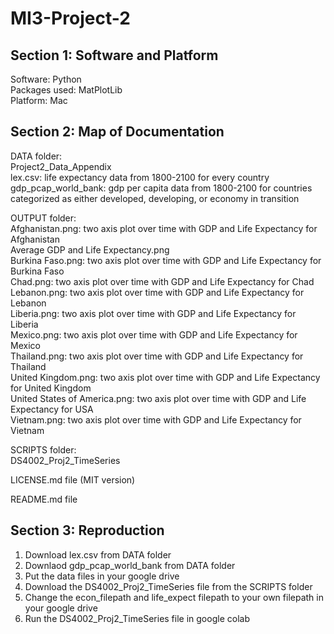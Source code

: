# MI3-Project-2

## Section 1: Software and Platform
Software: Python <br />
Packages used: MatPlotLib <br />
Platform: Mac<br />

## Section 2: Map of Documentation
DATA folder:<br />
  Project2_Data_Appendix <br />
  lex.csv: life expectancy data from 1800-2100 for every country <br />
  gdp_pcap_world_bank: gdp per capita data from 1800-2100 for countries categorized as either developed, developing, or economy in transition <br />

OUTPUT folder: <br />
  Afghanistan.png: two axis plot over time with GDP and Life Expectancy for Afghanistan <br />
  Average GDP and Life Expectancy.png <br />
  Burkina Faso.png: two axis plot over time with GDP and Life Expectancy for Burkina Faso <br />
  Chad.png: two axis plot over time with GDP and Life Expectancy for Chad <br />
  Lebanon.png: two axis plot over time with GDP and Life Expectancy for Lebanon <br />
  Liberia.png: two axis plot over time with GDP and Life Expectancy for Liberia <br />
  Mexico.png: two axis plot over time with GDP and Life Expectancy for Mexico <br />
  Thailand.png: two axis plot over time with GDP and Life Expectancy for Thailand <br /> 
  United Kingdom.png: two axis plot over time with GDP and Life Expectancy for United Kingdom <br /> 
  United States of America.png: two axis plot over time with GDP and Life Expectancy for USA <br />
  Vietnam.png: two axis plot over time with GDP and Life Expectancy for Vietnam <br />

SCRIPTS folder:<br />
  DS4002_Proj2_TimeSeries<br />

LICENSE.md file (MIT version) <br />

README.md file <br />

## Section 3: Reproduction
1. Download lex.csv from DATA folder <br />
2. Downlaod gdp_pcap_world_bank from DATA folder <br />
3. Put the data files in your google drive <br />
4. Download the DS4002_Proj2_TimeSeries file from the SCRIPTS folder <br />
5. Change the econ_filepath and life_expect filepath to your own filepath in your google drive <br />
6. Run the DS4002_Proj2_TimeSeries file in google colab <br />
